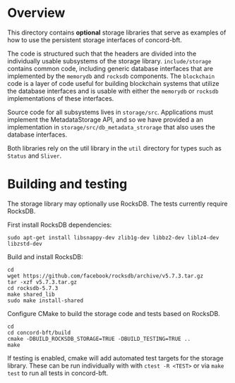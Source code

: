 # Overview
This directory contains **optional** storage libraries that serve as examples of how
to use the persistent storage interfaces of concord-bft.

The code is structured such that the headers are divided into the individually
usable subsystems of the storage library. `include/storage` contains common code,
including generic database interfaces that are implemented by the `memorydb` and
`rocksdb` components. The `blockchain` code is a layer of code useful for
building blockchain systems that utilize the database interfaces and is usable with
either the `memorydb` or `rocksdb` implementations of these interfaces.

Source code for all subsystems lives in `storage/src`. Applications must
implement the MetadataStorage API, and so we have provided a an implementation
in `storage/src/db_metadata_strorage` that also uses the database interfaces.

Both libraries rely on the util library in the `util` directory for types such as `Status`
and `Sliver`.

# Building and testing

The storage library may optionally use RocksDB. The tests currently require
RocksDB.

First install RocksDB dependencies:

```shell
sudo apt-get install libsnappy-dev zlib1g-dev libbz2-dev liblz4-dev libzstd-dev
```

Build and install RocksDB:

```shell
cd
wget https://github.com/facebook/rocksdb/archive/v5.7.3.tar.gz
tar -xzf v5.7.3.tar.gz
cd rocksdb-5.7.3
make shared_lib
sudo make install-shared
```

Configure CMake to build the storage code and tests based on RocksDB.

```shell
cd
cd concord-bft/build
cmake -DBUILD_ROCKSDB_STORAGE=TRUE -DBUILD_TESTING=TRUE ..
make
```

If testing is enabled, cmake will add automated test targets for the storage
library. These can be run individually with with `ctest -R <TEST>` or via `make
test` to run all tests in concord-bft.
